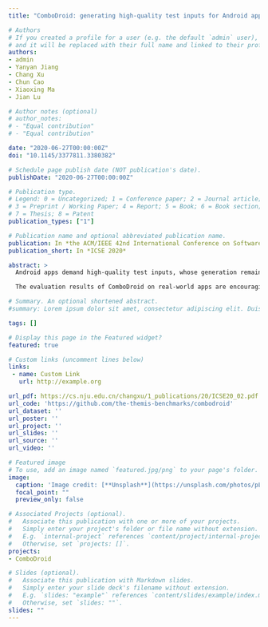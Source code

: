 ```yaml
---
title: "ComboDroid: generating high-quality test inputs for Android apps via use case combinations"

# Authors
# If you created a profile for a user (e.g. the default `admin` user), write the username (folder name) here 
# and it will be replaced with their full name and linked to their profile.
authors:
- admin
- Yanyan Jiang
- Chang Xu
- Chun Cao
- Xiaoxing Ma
- Jian Lu

# Author notes (optional)
# author_notes:
# - "Equal contribution"
# - "Equal contribution"

date: "2020-06-27T00:00:00Z"
doi: "10.1145/3377811.3380382"

# Schedule page publish date (NOT publication's date).
publishDate: "2020-06-27T00:00:00Z"

# Publication type.
# Legend: 0 = Uncategorized; 1 = Conference paper; 2 = Journal article;
# 3 = Preprint / Working Paper; 4 = Report; 5 = Book; 6 = Book section;
# 7 = Thesis; 8 = Patent
publication_types: ["1"]

# Publication name and optional abbreviated publication name.
publication: In *the ACM/IEEE 42nd International Conference on Software Engineering*
publication_short: In *ICSE 2020*

abstract: >
  Android apps demand high-quality test inputs, whose generation remains an open challenge. Existing techniques fall short on exploring complex app functionalities reachable only by a long, meaningful, and effective test input. Observing that such test inputs can usually be decomposed into relatively independent short use cases, this paper presents ComboDroid, a fundamentally different Android app testing framework. ComboDroid obtains use cases for manifesting a specific app functionality (either manually provided or automatically extracted), and systematically enumerates the combinations of use cases, yielding high-quality test inputs. 

  The evaluation results of ComboDroid on real-world apps are encouraging. Our fully automatic variant outperformed the best existing technique APE by covering 4.6% more code (APE only outperformed Monkey by 2.1%), and revealed four previously unknown bugs in extensively tested subjects. Our semi-automatic variant boosts the manual use cases obtained with little manual labor, achieving a comparable coverage (only 3.2% less) with a white-box human testing expert.

# Summary. An optional shortened abstract.
#summary: Lorem ipsum dolor sit amet, consectetur adipiscing elit. Duis posuere tellus ac convallis placerat. Proin tincidunt magna sed ex sollicitudin condimentum.

tags: []

# Display this page in the Featured widget?
featured: true

# Custom links (uncomment lines below)
links:
 - name: Custom Link
   url: http://example.org

url_pdf: https://cs.nju.edu.cn/changxu/1_publications/20/ICSE20_02.pdf
url_code: 'https://github.com/the-themis-benchmarks/combodroid'
url_dataset: ''
url_poster: ''
url_project: ''
url_slides: ''
url_source: ''
url_video: ''

# Featured image
# To use, add an image named `featured.jpg/png` to your page's folder. 
image:
  caption: 'Image credit: [**Unsplash**](https://unsplash.com/photos/pLCdAaMFLTE)'
  focal_point: ""
  preview_only: false

# Associated Projects (optional).
#   Associate this publication with one or more of your projects.
#   Simply enter your project's folder or file name without extension.
#   E.g. `internal-project` references `content/project/internal-project/index.md`.
#   Otherwise, set `projects: []`.
projects:
- ComboDroid

# Slides (optional).
#   Associate this publication with Markdown slides.
#   Simply enter your slide deck's filename without extension.
#   E.g. `slides: "example"` references `content/slides/example/index.md`.
#   Otherwise, set `slides: ""`.
slides: ""
---
```


